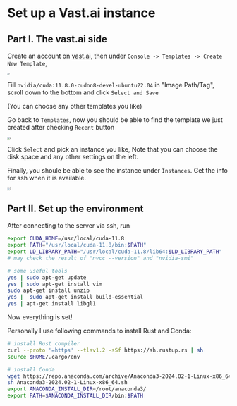 # Set up a Vast.ai instance

## Part I. The vast.ai side

Create an account on [vast.ai](https://vast.ai/), then under `Console -> Templates -> Create New Template`, 

<img src="/Users/yukino/Desktop/Research/workspace/vastai_setup/img/1.png" alt="1" style="zoom:25%;" />

Fill `nvidia/cuda:11.8.0-cudnn8-devel-ubuntu22.04` in "Image Path/Tag", scroll down to the bottom and click `Select and Save`

(You can choose any other templates you like)

Go back to `Templates`, now you should be able to find the template we just created after checking `Recent` button

<img src="/Users/yukino/Desktop/Research/workspace/vastai_setup/img/2.png" alt="2" style="zoom:33%;" />

Click `Select` and pick an instance you like, Note that you can choose the disk space and any other settings on the left.

Finally, you shoule be able to see the instance under `Instances`. Get the info for ssh when it is available.

<img src="/Users/yukino/Desktop/Research/workspace/vastai_setup/img/3.png" alt="3" style="zoom:33%;" />

## Part II. Set up the environment

After connecting to the server via ssh, run

```bash
export CUDA_HOME=/usr/local/cuda-11.8
export PATH="/usr/local/cuda-11.8/bin:$PATH"
export LD_LIBRARY_PATH="/usr/local/cuda-11.8/lib64:$LD_LIBRARY_PATH"
# may check the result of "nvcc --version" and "nvidia-smi"

# some useful tools
yes | sudo apt-get update
yes | sudo apt-get install vim
sudo apt-get install unzip
yes |  sudo apt-get install build-essential
yes | apt-get install libgl1
```

Now everything is set!

Personally I use following commands to install Rust and Conda:

```bash
# install Rust compiler
curl --proto '=https' --tlsv1.2 -sSf https://sh.rustup.rs | sh
source $HOME/.cargo/env

# install Conda
wget https://repo.anaconda.com/archive/Anaconda3-2024.02-1-Linux-x86_64.sh
sh Anaconda3-2024.02-1-Linux-x86_64.sh
export ANACONDA_INSTALL_DIR=/root/anaconda3/
export PATH=$ANACONDA_INSTALL_DIR/bin:$PATH
```

